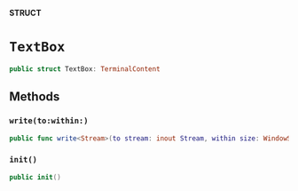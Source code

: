 **STRUCT**

# `TextBox`

```swift
public struct TextBox: TerminalContent
```

## Methods
### `write(to:within:)`

```swift
public func write<Stream>(to stream: inout Stream, within size: WindowSize) where Stream: TextOutputStream
```

### `init()`

```swift
public init()
```
